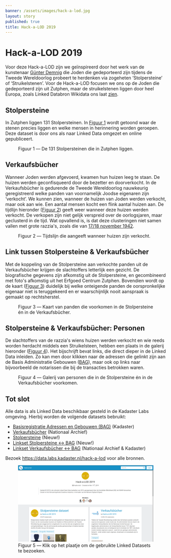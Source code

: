 ```yaml
---
banner: /assets/images/hack-a-lod.jpg
layout: story
published: true
title: Hack-a-LOD 2019
---
```


# Hack-a-LOD 2019

Voor deze Hack-a-LOD zijn we geïnspireerd door het werk van de kunstenaar [Günter Demnig](http://www.stolpersteine.eu/faq/) die Joden die gedeporteerd zijn tijdens de Tweede Wereldoorlog probeert te herdenken via zogeheten ‘Stolpersteine’ of ‘Struikelstenen’.  Voor de Hack-a-LOD focusen we ons op de Joden die gedeporteerd zijn uit Zutphen, maar de struikelstenen liggen door heel Europa, zoals Linked Databron Wikidata ons laat [zien](https://query.wikidata.org/#%23Cats%0ASELECT%20%3Fitem%20%3FitemLabel%20%3Flocation%20%3Fimg%0AWHERE%20%0A%7B%0A%20%20%3Fitem%20wdt%3AP31%2Fwdt%3AP279%2a%20wd%3AQ26703203%20.%0A%20%20OPTIONAL%20%7B%3Fitem%20wdt%3AP625%20%3Flocation%7D%0A%20%20OPTIONAL%20%7B%3Fitem%20wdt%3AP18%20%3Fimg%7D%0A%20%20SERVICE%20wikibase%3Alabel%20%7B%20bd%3AserviceParam%20wikibase%3Alanguage%20%22%5BAUTO_LANGUAGE%5D%2Cen%22.%20%7D%0A%7D).

## Stolpersteine

In Zutphen liggen 131 Stolpersteinen. In [Figuur 1](#figuur-1) wordt getoond waar de stenen precies liggen en welke mensen in herinnering worden geroepen.  Deze dataset is door ons als naar Linked Data omgezet en online gepubliceert.

<figure id="figuur-1">
  <query data-config-ref="https://data.labs.kadaster.nl/hack-a-lod/stolpersteiner/queries/adressen">
  </query>
  <figcaption>
    Figuur 1 ― De 131 Stolpersteinen die in Zutphen liggen.
  </figcaption>
</figure>

## Verkaufsbücher

Wanneer Joden werden afgevoerd, kwamen hun huizen leeg te staan. De huizen werden geconfisqueerd door de bezetter en doorverkocht.  In de Verkaufsbücher is gedurende de Tweede Wereldoorlog nauwkeurig geregistreerd welke panden van voornamelijk Joodse eigenaren zijn ‘verkocht’.  We kunnen zien, wanneer de huizen van Joden werden verkocht, maar ook aan wie. Een aantal mensen kocht een flink aantal huizen aan.  De tijdlijn hieronder ([Figuur 2](#figuur-2)) geeft weer wanneer deze huizen werden verkocht. De verkopen zijn niet gelijk verspreid over de oorlogsjaren, maar geclusterd in de tijd. Wat opvallend is, is dat deze clusteringen niet samen vallen met grote razzia's, zoals die van [17/18 november 1942](https://www.omroepgelderland.nl/nieuws/2148359/Jodenjacht-in-Gelderland-de-nacht-dat-honderden-Joden-worden-afgevoerd-naar-Westerbork).

<figure id="figuur-2">
  <query data-config-ref="https://data.labs.kadaster.nl/hack-a-lod/verkaufsbucher/queries/timeline-sold-property">
  </query>
  <figcaption>
    Figuur 2 ― Tijdslijn die aangeeft wanneer huizen zijn verkocht.
  </figcaption>
</figure>

## Link tussen Stolpersteine & Verkaufsbücher

Met de koppeling van de Stolpersteine aan verkochte panden uit de Verkaufsbücher krijgen de slachtoffers letterlijk een gezicht.  De biografische gegevens zijn afkomstig uit de Stolpersteine, en gecombineerd met foto's afkomstig uit het Erfgoed Centrum Zutphen.  Bovendien wordt op de kaart ([Figuur 3](#figuur-3)) duidelijk bij welke onteigende panden de oorspronkelijke eigenaar niet is teruggekeerd en er waarschijnlijk nooit aanspraak is gemaakt op rechtsherstel.

<figure id="figuur-3">
  <query data-config-ref="https://data.labs.kadaster.nl/hack-a-lod/hack-a-lod/queries/kaart-zutphen">
  </query>
  <figcaption>
    Figuur 3 ― Kaart van panden die voorkomen in de Stolpersteine én in de Verkaufsbücher.
  </figcaption>
</figure>

## Stolpersteine & Verkaufsbücher: Personen

De slachtoffers van de razzia's wiens huizen werden verkocht en wie reeds worden herdacht middels een Struikelsteen, hebben een plaats in de galerij hieronder ([Figuur 4](#figuur-4)). Het bijschrijft bevat links, die direct dieper in de Linked Data inleiden. Zo kan men door klikken naar de adressen die gelinkt zijn aan de Basis Administratie Gebouwen ([BAG](https://www.geobasisregistraties.nl/basisregistraties/adressen-en-gebouwen)), maar ook op links naar bijvoorbeeld de notarissen die bij de transacties betrokken waren.

<figure id="figuur-4">
  <query data-config-ref="https://data.labs.kadaster.nl/hack-a-lod/hack-a-lod/queries/gallerij-zutphen">
  </query>
  <figcaption>
    Figuur 4 ― Galerij van personen die in de Stolpersteine én in de Verkaufsbücher voorkomen.
  </figcaption>
</figure>

## Tot slot

Alle data is als Linked Data beschikbaar gesteld in de Kadaster Labs
omgeving.  Hierbij worden de volgende datasets bebruikt:

  - [Basisregistratie Adressen en Gebouwen (BAG)](https://data.labs.kadaster.nl/kadaster/bag) (Kadaster)
  - [Verkaufsbücher](https://data.labs.kadaster.nl/hack-a-lod/verkaufsbucher) (Nationaal Archief)
  - [Stolpersteine](https://data.labs.kadaster.nl/hack-a-lod/stolpersteiner) (Nieuw!)
  - [Linkset Stolpersteine ↔ BAG](https://data.labs.kadaster.nl/hack-a-lod/stolpersteiner-bag) (Nieuw!)
  - [Linkset Verkaufsbücher ↔ BAG](https://data.labs.kadaster.nl/hack-a-lod/verkaufsbucher) (Nationaal Archief & Kadaster)

Bezoek <a href="https://data.labs.kadaster.nl/hack-a-lod" target="_blank">https://data.labs.kadaster.nl/hack-a-lod</a> voor alle bronnen.

<figure id="figuur-5">
  <a href="https://data.labs.kadaster.nl/hack-a-lod" target="_blank">
    <img src="kadaster-labs.png">
  </a>
  <figcaption>
    Figuur 5 ― Klik op het plaatje om de gebruikte Linked Datasets te bezoeken.
  </figcaption>
</figure>
